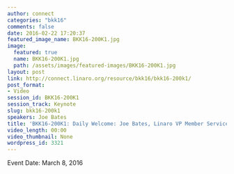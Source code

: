 ```yaml
---
author: connect
categories: "bkk16"
comments: false
date: 2016-02-22 17:20:37
featured_image_name: BKK16-200K1.jpg
image:
  featured: true
  name: BKK16-200K1.jpg
  path: /assets/images/featured-images/BKK16-200K1.jpg
layout: post
link: http://connect.linaro.org/resource/bkk16/bkk16-200k1/
post_format:
- Video
session_id: BKK16-200K1
session_track: Keynote
slug: bkk16-200k1
speakers: Joe Bates
title: 'BKK16-200K1: Daily Welcome: Joe Bates, Linaro VP Member Services'
video_length: 00:00
video_thumbnail: None
wordpress_id: 3321
---
```


Event Date: March 8, 2016